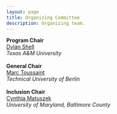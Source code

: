 ```yaml
---
layout: page
title: Organizing Committee
description: Organizing team.
---
```

<div>
    <div class="row text-center">
            <b>Program Chair</b><br>
            <a href="http://robotics.cs.tamu.edu/dshell">Dylan Shell</a><br>
            <i>Texas A&amp;M University</i><br>
            <br>
	    <b>General Chair</b><br>
            <a href="https://www.user.tu-berlin.de/mtoussai/">Marc Toussaint</a><br>
            <i>Technical University of Berlin</i><br>
            <br>
	    <!--<b>Publication Chair</b><br>
            <a href="http://www.cs.utah.edu/~thermans/">Tucker Hermans</a><br>
            <i>University of Utah</i><br>
            <br>-->
	    <b>Inclusion Chair</b><br>
            <a href="https://www.csee.umbc.edu/people/faculty/cynthia-matuszek/">Cynthia Matuszek</a><br>
            <i>University of Maryland, Baltimore County</i><br>
            <br>
</div>








